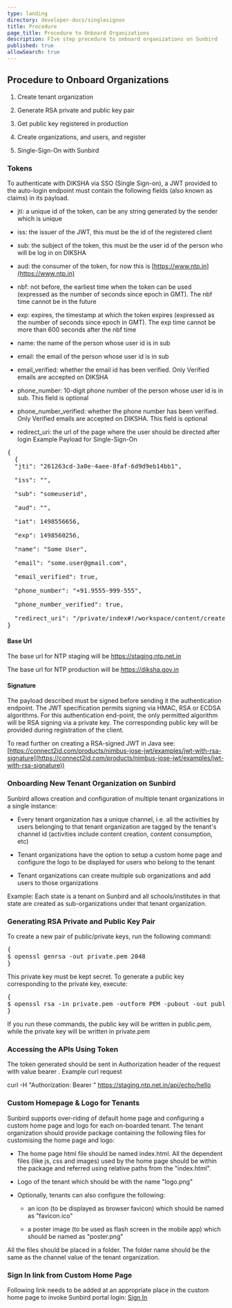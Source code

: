 ```yaml
---
type: landing
directory: developer-docs/singlesignon
title: Procedure
page_title: Procedure to Onboard Organizations
description: FIve step procedure to onboard organizations on Sunbird
published: true
allowSearch: true
---
```


## Procedure to Onboard Organizations

1. Create tenant organization

2. Generate RSA private and public key pair

3. Get public key registered in production

4. Create organizations, and users, and register

5. Single-Sign-On with Sunbird

### Tokens

To authenticate with DIKSHA via SSO (Single Sign-on), a JWT provided to the auto-login endpoint must contain the following fields (also known as claims) in its payload. 

* jti: a unique id of the token, can be any string generated by the sender which is unique

* iss: the issuer of the JWT, this must be the id of the registered client 

* sub: the subject of the token, this must be the user id of the person who will be log in on DIKSHA

* aud: the consumer of the token, for now this is [https://www.ntp.in](https://www.ntp.in)

* nbf: not before, the earliest time when the token can be used (expressed as the number of seconds since epoch in GMT). The nbf time cannot be in the future

* exp: expires, the timestamp at which the token expires (expressed as the number of seconds since epoch in GMT). The exp time cannot be more than 600 seconds after the nbf time

* name: the name of the person whose user id is in sub

* email: the email of the person whose user id is in sub

* email_verified: whether the email id has been verified. Only Verified emails are accepted on DIKSHA 

* phone_number: 10-digit phone number of the person whose user id is in sub. This field is optional

* phone_number_verified: whether the phone number has been verified. Only Verified emails are accepted on DIKSHA. This field is optional

* redirect_uri: the url of the page where the user should be directed after login
 Example Payload for Single-Sign-On

<pre>
{
  {
  "jti": "261263cd-3a0e-4aee-8faf-6d9d9eb14bb1",

  "iss": "<replace with id provided by at registration time>",

  "sub": "someuserid",

  "aud": "<base_url>",

  "iat": 1498556656,

  "exp": 1498560256,

  "name": "Some User",

  "email": "some.user@gmail.com",

  "email_verified": true,

  "phone_number": "+91.9555-999-555",

  "phone_number_verified": true,

  "redirect_uri": "<base_url>/private/index#!/workspace/content/create"
}
</pre>

#### Base Url

The base url for NTP staging will be https://staging.ntp.net.in

The base url for NTP production will be https://diksha.gov.in

#### Signature

The payload described must be signed before sending it the authentication endpoint. The JWT specification permits signing via HMAC, RSA or ECDSA algorithms. For this authentication end-point, the only permitted algorithm will be RSA signing via a private key. The corresponding public key will be provided during registration of the client. 

To read further on creating a RSA-signed JWT in Java see: [https://connect2id.com/products/nimbus-jose-jwt/examples/jwt-with-rsa-signature](https://connect2id.com/products/nimbus-jose-jwt/examples/jwt-with-rsa-signature))

### Onboarding New Tenant Organization on Sunbird

Sunbird allows creation and configuration of multiple tenant organizations in a single instance:

* Every tenant organization has a unique channel, i.e. all the activities by users belonging to that tenant organization are tagged by the tenant's channel id (activities include content creation, content consumption, etc)

* Tenant organizations have the option to setup a custom home page and configure the logo to be displayed for users who belong to the tenant

* Tenant organizations can create multiple sub organizations and add users to those organizations

Example: Each state is a tenant on Sunbird and all schools/institutes in that state are created as sub-organizations under that tenant organization.

### Generating RSA Private and Public Key Pair

To create a new pair of public/private keys, run the following command:

<pre>
{
$ openssl genrsa -out private.pem 2048
}
</pre>

This private key must be kept secret. To generate a public key corresponding to the private key, execute:

<pre>
{
$ openssl rsa -in private.pem -outform PEM -pubout -out public.pem
}
</pre>

If you run these commands, the public key will be written in public.pem, while the private key will be written in private.pem

### Accessing the APIs Using Token

The token generated should be sent in Authorization header of the request with value bearer <token>. Example curl request

curl -H "Authorization: Bearer <token>" https://staging.ntp.net.in/api/echo/hello

### Custom Homepage & Logo for Tenants

Sunbird supports over-riding of default home page and configuring a custom home page and logo for each on-boarded tenant. The tenant organization should provide package containing the following files for customising the home page and logo:

* The home page html file should be named index.html. All the dependent files (like js, css and images) used by the home page should be within the package and referred using relative paths from the "index.html".

* Logo of the tenant which should be with the name "logo.png"

* Optionally, tenants can also configure the following:

    * an icon (to be displayed as browser favicon) which should be named as "favicon.ico"

    * a poster image (to be used as flash screen in the mobile app) which should be named as "poster.png"

All the files should be placed in a folder. The folder name should be the same as the channel value of the tenant organization.

### Sign In link from Custom Home Page

Following link needs to be added at an appropriate place in the custom home page to invoke Sunbird portal login:
<a href="/private/index" title="Sign In"><span>Sign In</span></a>


